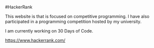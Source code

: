 #HackerRank

This website is that is focused on competitive programming. I have also participated in a programming competition hosted by my university.

I am currently working on 30 Days of Code.

https://www.hackerrank.com/


